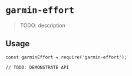 # `garmin-effort`

> TODO: description

## Usage

```
const garminEffort = require('garmin-effort');

// TODO: DEMONSTRATE API
```
